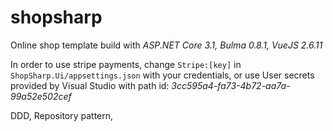 # shopsharp

Online shop template build with *ASP.NET Core 3.1, Bulma 0.8.1, VueJS 2.6.11*

In order to use stripe payments, change ```Stripe:[key]``` in ```ShopSharp.Ui/appsettings.json``` with your credentials, or use User secrets provided by Visual Studio with path id: *3cc595a4-fa73-4b72-aa7a-99a52e502cef*

DDD, Repository pattern,